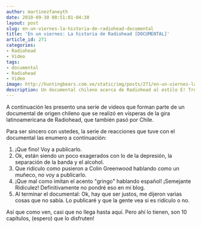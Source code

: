 ```yaml
---
author: martinezfaneyth
date: 2010-09-30 00:51:01-04:30
layout: post
slug: en-un-viernes-la-historia-de-radiohead-documental
title: 'En un viernes: La historia de Radiohead [DOCUMENTAL]'
article_id: 271
categories:
- Radiohead
- Video
tags:
- documental
- Radiohead
- Video
image: http://huntingbears.com.ve/static/img/posts/271/en-un-viernes-la-historia-de-radiohead-documental__1.jpg
description: Un documental chileno acerca de Radiohead al estilo E! True Hollywood Story.
---
```


A continuación les presento una serie de videos que forman parte de un documental de origen chileno que se realizó en vísperas de la gira latinoamericana de Radiohead, que también pasó por Chile.

Para ser sincero con ustedes, la serie de reacciones que tuve con el documental las enumero a continuación:

1. ¡Que fino! Voy a publicarlo.
2. Ok, están siendo un poco exagerados con lo de la depresión, la separación de la banda y el alcohol.
3. Que ridículo como pusieron a Colin Greenwood hablando como un muñeco, no voy a publicarlo.
4. ¡Que mal como imitan el acento "gringo" hablando español! ¡Semejante Ridiculez! Definitivamente no pondré eso en mi blog.
5. Al terminar el documental: Ok, hay que ser justos, me dijeron varias cosas que no sabía. Lo publicaré y que la gente vea si es ridículo o no.

Así que como ven, casi que no llega hasta aquí. Pero ahí lo tienen, son 10 capítulos, (espero) que lo disfruten!

<span class="youtube" data-youtube-id="8Lx0c6LaxzQ"></span>
<span class="youtube" data-youtube-id="bWKkWIbR5vU"></span>
<span class="youtube" data-youtube-id="7tXkbKrQn3I"></span>
<span class="youtube" data-youtube-id="ItMXCrmLsdg"></span>
<span class="youtube" data-youtube-id="ZshT_bBayRg"></span>
<span class="youtube" data-youtube-id="CnTPgk-0bj"></span>
<span class="youtube" data-youtube-id="_FFZO7P2MgU"></span>
<span class="youtube" data-youtube-id="Urg9Jo7I2Jc"></span>
<span class="youtube" data-youtube-id="aMKijQ-eiAY"></span>
<span class="youtube" data-youtube-id="FUCB3VMPDi4"></span>
